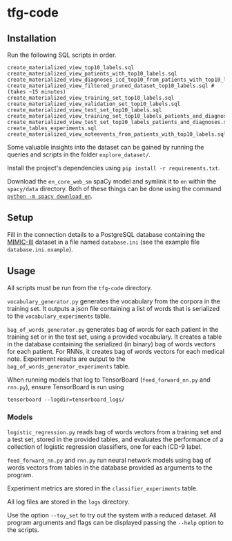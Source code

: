 # tfg-code

## Installation

Run the following SQL scripts in order.

```
create_materialized_view_top10_labels.sql
create_materialized_view_patients_with_top10_labels.sql
create_materialized_view_diagnoses_icd_top10_from_patients_with_top10_labels.sql
create_materialized_view_filtered_pruned_dataset_top10_labels.sql #  (takes ~15 minutes)
create_materialized_view_training_set_top10_labels.sql
create_materialized_view_validation_set_top10_labels.sql
create_materialized_view_test_set_top10_labels.sql
create_materialized_view_training_set_top10_labels_patients_and_diagnoses.sql
create_materialized_view_test_set_top10_labels_patients_and_diagnoses.sql
create_tables_experiments.sql
create_materialized_view_noteevents_from_patients_with_top10_labels.sql
```

Some valuable insights into the dataset can be gained by running the queries and scripts in the folder `explore_dataset/`.

Install the project's dependencies using `pip install -r requirements.txt`.

Download the `en_core_web_sm` spaCy model and symlink it to `en` within the `spacy/data` directory. Both of these things
can be done using the command [`python -m spacy download en`](https://spacy.io/models/).

## Setup

Fill in the connection details to a PostgreSQL database containing the [MIMIC-III](https://mimic.physionet.org/) dataset
in a file named `database.ini` (see the example file `database.ini.example`).

## Usage

All scripts must be run from the `tfg-code` directory.

`vocabulary_generator.py` generates the vocabulary from the corpora in the training set. It outputs a json file containing
a list of words that is serialized to the `vocabulary_experiments` table.

`bag_of_words_generator.py` generates bag of words for each patient in the training set or in the test set, using a provided
vocabulary. It creates a table in the database containing the serialized (in binary) bag of words vectors for each patient.
For RNNs, it creates bag of words vectors for each medical note. Experiment results are output to the `bag_of_words_generator_experiments`
table.

When running models that log to TensorBoard (`feed_forward_nn.py` and `rnn.py`), ensure TensorBoard is run using

```
tensorboard --logdir=tensorboard_logs/
``` 

### Models

`logistic_regression.py` reads bag of words vectors from a training set and a test set, stored in the provided tables,
and evaluates the performance of a collection of logistic regression classifiers, one for each ICD-9 label.

`feed_forward_nn.py` and `rnn.py` run neural network models using bag of words vectors from tables in the database
provided as arguments to the program.

Experiment metrics are stored in the `classifier_experiments` table.

All log files are stored in the `logs` directory.

Use the option `--toy_set` to try out the system with a reduced dataset. All program arguments and flags can be displayed
passing the `--help` option to the scripts.

